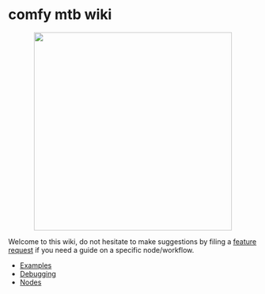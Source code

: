 # comfy mtb wiki
<p align=center>
<img width=400 src="https://repository-images.githubusercontent.com/649047066/a3eef9a7-20dd-4ef9-b839-884502d4e873"/>
</p>


Welcome to this wiki, do not hesitate to make suggestions by filing a [feature request](https://github.com/melMass/comfy_mtb/issues/new?assignees=&labels=type%3A+%F0%9F%A4%9A+feature+request&projects=melMass/1&template=feature_request.yml&title=%5Bfeat%5D+) if you need a guide on a specific node/workflow.

- [Examples](./Examples)
- [Debugging](./Debugging)
- [Nodes](./Nodes)